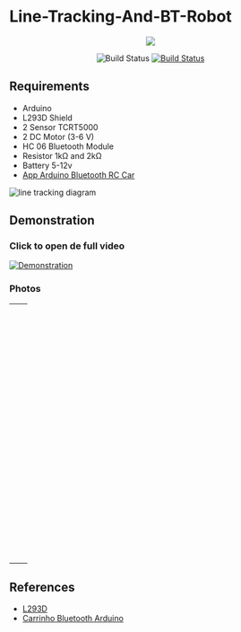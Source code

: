 # Line-Tracking-And-BT-Robot

<p align="center"><a href="https://www.arduino.cc/"><img src="https://res.cloudinary.com/elderlk/image/upload/v1561222307/arduino-logo-community.svg"></a></p>

<p align="center">
<img src="https://res.cloudinary.com/elderlk/image/upload/v1561222434/passing.svg" alt="Build Status">
<a href="https://opensource.org/licenses/MIT"><img src="https://res.cloudinary.com/elderlk/image/upload/v1561222632/MIT-license.svg" alt="Build Status"></a>

</p>

## Requirements

   - Arduino
   - L293D Shield
   - 2 Sensor TCRT5000 
   - 2 DC Motor (3-6 V)
   - HC 06 Bluetooth Module
   - Resistor 1kΩ and 2kΩ
   - Battery 5-12v
   - <a href="https://play.google.com/store/apps/details?id=braulio.calle.bluetoothRCcontroller">App Arduino Bluetooth RC Car</a>


![line tracking diagram](https://res.cloudinary.com/elderlk/image/upload/v1575238403/Shield_L293D_Car_zkdjf0.png "L293D Diagram")

## Demonstration
### Click to open de full video
<div style="width: 400px; max-height: 250px;">
    <a href="https://res.cloudinary.com/elderlk/video/upload/v1575841720/trackin_line_projeto_two_rqqjhl.mp4"><img src="https://res.cloudinary.com/elderlk/image/upload/v1575841995/trackin_line_projeto_two_gif_knboby.gif" alt="Demonstration"></a>
</div>

### Photos
<table style="width:100%">
<tr style="text-align: center;">
    <td style="width: 50%; height: auto;
    text-align: center;
    border-color: cadetblue;">
        <img src="https://res.cloudinary.com/elderlk/image/upload/v1575843340/CAR_TL_ONE_w7dov4.jpg" alt="" />
    </td>
    <td style="width: 50%; height: auto;
    text-align: center;
    border-color: cadetblue;">
        <img src="https://res.cloudinary.com/elderlk/image/upload/v1575843340/CAR_TL_TWO_m0snya.jpg" alt="" />
    </td>
</tr>
<tr style="text-align: center;">
    <td style="width: 50%; height: auto;
    text-align: center;
    border-color: cadetblue;">
        <img src="https://res.cloudinary.com/elderlk/image/upload/v1575843340/CAR_TL_THREE_pibasz.jpg" alt="" />
    </td>
    <td style="width: 50%; height: auto;
    text-align: center;
    border-color: cadetblue;">
        <img src="https://res.cloudinary.com/elderlk/image/upload/v1575843340/CAR_TL_FOUR_lltyxt.jpg" alt="" />
    </td>
</tr>
<tr style="text-align: center;">
    <td colspan="2" style="width: 100%; height: 450px;
    text-align: center;
    border-color: cadetblue;">
        <img src="https://res.cloudinary.com/elderlk/image/upload/v1575843340/CAR_TL_FIVE_i69aww.jpg" alt="" />
    </td>
</tr>
</table>

## References
 <ul class="list">
         <li>
             <a href="https://www.arduinoecia.com.br/arduino-motor-shield-l293d/">L293D</a>
         </li>
        <li>
             <a href="https://www.usinainfo.com.br/blog/carrinho-arduino-controlado-por-bluetooth-e-sistema-android/">Carrinho Bluetooth Arduino</a>
         </li>
 </ul>
